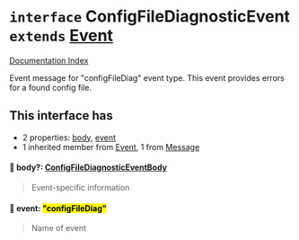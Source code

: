 # `interface` ConfigFileDiagnosticEvent `extends` [Event](../interface.Event/README.md)

[Documentation Index](../README.md)

Event message for "configFileDiag" event type.
This event provides errors for a found config file.

## This interface has

- 2 properties:
[body](#-body-configfilediagnosticeventbody),
[event](#-event-configfilediag)
- 1 inherited member from [Event](../interface.Event/README.md), 1 from [Message](../interface.Message/README.md)


#### 📄 body?: [ConfigFileDiagnosticEventBody](../interface.ConfigFileDiagnosticEventBody/README.md)

> Event-specific information



#### 📄 event: <mark>"configFileDiag"</mark>

> Name of event



